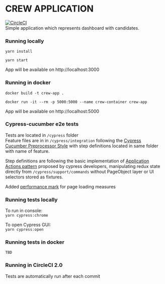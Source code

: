 # CREW APPLICATION

[![CircleCI](https://circleci.com/gh/Shelex/cypress-cucumber/tree/master.svg?style=svg)](https://circleci.com/gh/Shelex/cypress-cucumber/tree/master)  
Simple application which represents dashboard with candidates.  

### Running locally
`yarn install`

`yarn start`

App will be available on http://localhost:3000


### Running in docker
`docker build -t crew-app .`

`docker run -it --rm -p 5000:5000 --name crew-container crew-app`

App will be available on http://localhost:5000

### Cypress-cucumber e2e tests

Tests are located in `/cypress` folder  
Feature files are in in `/cypress/integration` following the [Cypress Cucumber Preprocessor Style](https://github.com/TheBrainFamily/cypress-cucumber-preprocessor/blob/master/README.md#step-definitions-unique-for-the-feature) with step definitions located in same folder with name of feature.  

Step definitions are following the basic implementation of [Application Actions pattern](https://www.cypress.io/blog/2019/01/03/stop-using-page-objects-and-start-using-app-actions/#Application-actions) proposed by cypress developers, manipulating redux state directly from `/cypress/support/commands` without PageObject layer or UI selectors stored as fixtures.  

Added [performance mark](https://developer.mozilla.org/en-US/docs/Web/API/User_Timing_API) for page loading measures  

### Running tests locally

To run in console:  
`yarn cypress:chrome`

To open Cypress GUI:  
`yarn cypress:open`

### Running tests in docker

`TBD`

### Running in CircleCI 2.0

Tests are automatically run after each commit  


